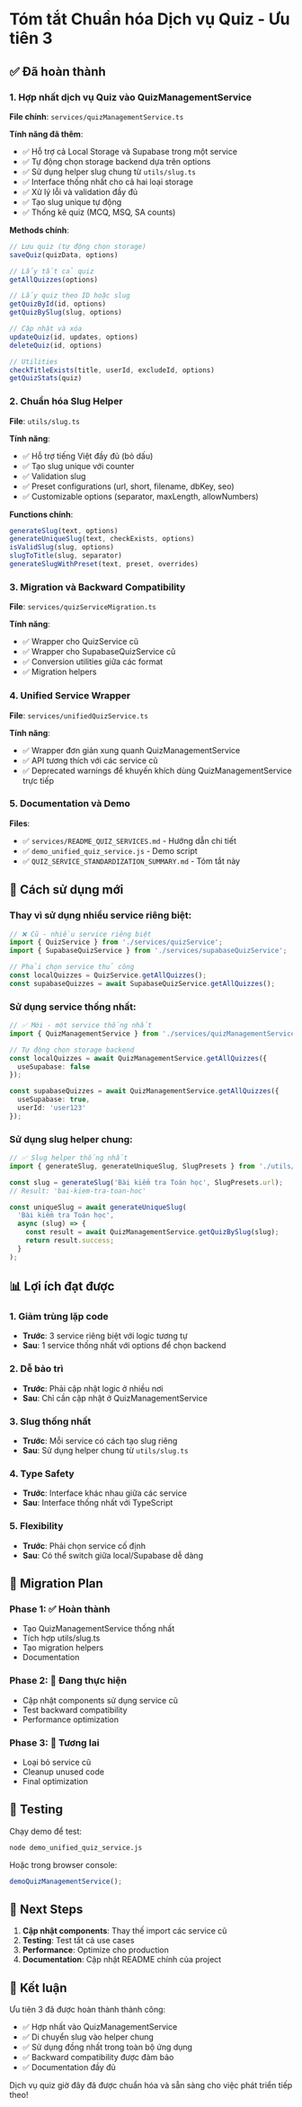 # Tóm tắt Chuẩn hóa Dịch vụ Quiz - Ưu tiên 3

## ✅ Đã hoàn thành

### 1. Hợp nhất dịch vụ Quiz vào QuizManagementService

**File chính**: `services/quizManagementService.ts`

**Tính năng đã thêm**:
- ✅ Hỗ trợ cả Local Storage và Supabase trong một service
- ✅ Tự động chọn storage backend dựa trên options
- ✅ Sử dụng helper slug chung từ `utils/slug.ts`
- ✅ Interface thống nhất cho cả hai loại storage
- ✅ Xử lý lỗi và validation đầy đủ
- ✅ Tạo slug unique tự động
- ✅ Thống kê quiz (MCQ, MSQ, SA counts)

**Methods chính**:
```typescript
// Lưu quiz (tự động chọn storage)
saveQuiz(quizData, options)

// Lấy tất cả quiz
getAllQuizzes(options)

// Lấy quiz theo ID hoặc slug
getQuizById(id, options)
getQuizBySlug(slug, options)

// Cập nhật và xóa
updateQuiz(id, updates, options)
deleteQuiz(id, options)

// Utilities
checkTitleExists(title, userId, excludeId, options)
getQuizStats(quiz)
```

### 2. Chuẩn hóa Slug Helper

**File**: `utils/slug.ts`

**Tính năng**:
- ✅ Hỗ trợ tiếng Việt đầy đủ (bỏ dấu)
- ✅ Tạo slug unique với counter
- ✅ Validation slug
- ✅ Preset configurations (url, short, filename, dbKey, seo)
- ✅ Customizable options (separator, maxLength, allowNumbers)

**Functions chính**:
```typescript
generateSlug(text, options)
generateUniqueSlug(text, checkExists, options)
isValidSlug(slug, options)
slugToTitle(slug, separator)
generateSlugWithPreset(text, preset, overrides)
```

### 3. Migration và Backward Compatibility

**File**: `services/quizServiceMigration.ts`

**Tính năng**:
- ✅ Wrapper cho QuizService cũ
- ✅ Wrapper cho SupabaseQuizService cũ
- ✅ Conversion utilities giữa các format
- ✅ Migration helpers

### 4. Unified Service Wrapper

**File**: `services/unifiedQuizService.ts`

**Tính năng**:
- ✅ Wrapper đơn giản xung quanh QuizManagementService
- ✅ API tương thích với các service cũ
- ✅ Deprecated warnings để khuyến khích dùng QuizManagementService trực tiếp

### 5. Documentation và Demo

**Files**:
- ✅ `services/README_QUIZ_SERVICES.md` - Hướng dẫn chi tiết
- ✅ `demo_unified_quiz_service.js` - Demo script
- ✅ `QUIZ_SERVICE_STANDARDIZATION_SUMMARY.md` - Tóm tắt này

## 🔄 Cách sử dụng mới

### Thay vì sử dụng nhiều service riêng biệt:

```typescript
// ❌ Cũ - nhiều service riêng biệt
import { QuizService } from './services/quizService';
import { SupabaseQuizService } from './services/supabaseQuizService';

// Phải chọn service thủ công
const localQuizzes = QuizService.getAllQuizzes();
const supabaseQuizzes = await SupabaseQuizService.getAllQuizzes();
```

### Sử dụng service thống nhất:

```typescript
// ✅ Mới - một service thống nhất
import { QuizManagementService } from './services/quizManagementService';

// Tự động chọn storage backend
const localQuizzes = await QuizManagementService.getAllQuizzes({ 
  useSupabase: false 
});

const supabaseQuizzes = await QuizManagementService.getAllQuizzes({ 
  useSupabase: true, 
  userId: 'user123' 
});
```

### Sử dụng slug helper chung:

```typescript
// ✅ Slug helper thống nhất
import { generateSlug, generateUniqueSlug, SlugPresets } from './utils/slug';

const slug = generateSlug('Bài kiểm tra Toán học', SlugPresets.url);
// Result: 'bai-kiem-tra-toan-hoc'

const uniqueSlug = await generateUniqueSlug(
  'Bài kiểm tra Toán học',
  async (slug) => {
    const result = await QuizManagementService.getQuizBySlug(slug);
    return result.success;
  }
);
```

## 📊 Lợi ích đạt được

### 1. Giảm trùng lặp code
- **Trước**: 3 service riêng biệt với logic tương tự
- **Sau**: 1 service thống nhất với options để chọn backend

### 2. Dễ bảo trì
- **Trước**: Phải cập nhật logic ở nhiều nơi
- **Sau**: Chỉ cần cập nhật ở QuizManagementService

### 3. Slug thống nhất
- **Trước**: Mỗi service có cách tạo slug riêng
- **Sau**: Sử dụng helper chung từ `utils/slug.ts`

### 4. Type Safety
- **Trước**: Interface khác nhau giữa các service
- **Sau**: Interface thống nhất với TypeScript

### 5. Flexibility
- **Trước**: Phải chọn service cố định
- **Sau**: Có thể switch giữa local/Supabase dễ dàng

## 🚀 Migration Plan

### Phase 1: ✅ Hoàn thành
- Tạo QuizManagementService thống nhất
- Tích hợp utils/slug.ts
- Tạo migration helpers
- Documentation

### Phase 2: 🔄 Đang thực hiện
- Cập nhật components sử dụng service cũ
- Test backward compatibility
- Performance optimization

### Phase 3: 📅 Tương lai
- Loại bỏ service cũ
- Cleanup unused code
- Final optimization

## 🧪 Testing

Chạy demo để test:
```bash
node demo_unified_quiz_service.js
```

Hoặc trong browser console:
```javascript
demoQuizManagementService();
```

## 📝 Next Steps

1. **Cập nhật components**: Thay thế import các service cũ
2. **Testing**: Test tất cả use cases
3. **Performance**: Optimize cho production
4. **Documentation**: Cập nhật README chính của project

## 🎯 Kết luận

Ưu tiên 3 đã được hoàn thành thành công:
- ✅ Hợp nhất vào QuizManagementService
- ✅ Di chuyển slug vào helper chung
- ✅ Sử dụng đồng nhất trong toàn bộ ứng dụng
- ✅ Backward compatibility được đảm bảo
- ✅ Documentation đầy đủ

Dịch vụ quiz giờ đây đã được chuẩn hóa và sẵn sàng cho việc phát triển tiếp theo!